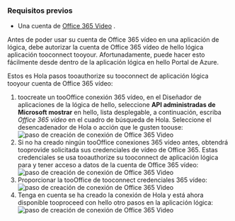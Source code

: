 ### <a name="prerequisites"></a>Requisitos previos
* Una cuenta de [Office 365 Video](https://support.office.com/article/Meet-Office-365-Video-ca1cc1a9-a615-46e1-b6a3-40dbd99939a6) .  

Antes de poder usar su cuenta de Office 365 vídeo en una aplicación de lógica, debe autorizar la cuenta de Office 365 vídeo de hello lógica aplicación tooconnect tooyour. Afortunadamente, puede hacer esto fácilmente desde dentro de la aplicación lógica en hello Portal de Azure.  

Estos es Hola pasos tooauthorize su tooconnect de aplicación lógica tooyour cuenta de Office 365 vídeo:  

1. toocreate un tooOffice conexión 365 vídeo, en el Diseñador de aplicaciones de la lógica de hello, seleccione **API administradas de Microsoft mostrar** en hello, lista desplegable, a continuación, escriba *Office 365 vídeo* en el cuadro de búsqueda de Hola. Seleccione el desencadenador de Hola o acción que le gusten toouse:  
   ![paso de creación de conexión de Office 365 Video](./media/connectors-create-api-office365video/office365video-1.png)  
2. Si no ha creado ningún tooOffice conexiones 365 vídeo antes, obtendrá tooprovide solicitada sus credenciales de vídeo de Office 365. Estas credenciales se usa tooauthorize su tooconnect de aplicación lógica para y tener acceso a datos de la cuenta de Office 365 vídeo:  
   ![paso de creación de conexión de Office 365 Video](./media/connectors-create-api-office365video/office365video-2.png)  
3. Proporcionar la tooOffice de tooconnect credenciales 365 vídeo:  
   ![paso de creación de conexión de Office 365 Video](./media/connectors-create-api-office365video/office365video-3.png)  
4. Tenga en cuenta se ha creado la conexión de Hola y está ahora disponible tooproceed con hello otro pasos en la aplicación lógica:  
   ![paso de creación de conexión de Office 365 Video](./media/connectors-create-api-office365video/office365video-4.png)  

